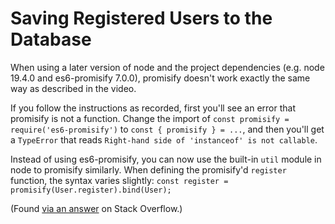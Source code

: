 # Saving Registered Users to the Database

When using a later version of node and the project dependencies (e.g. node 19.4.0 and es6-promisify 7.0.0), promisify doesn't work exactly the same way as described in the video.

If you follow the instructions as recorded, first you'll see an error that promisify is not a function. Change the import of `const promisify = require('es6-promisify')` to `const { promisify } = ...`, and then you'll get a `TypeError` that reads `Right-hand side of 'instanceof' is not callable`.

Instead of using es6-promisify, you can now use the built-in `util` module in node to promisify similarly. When defining the promisify'd `register` function, the syntax varies slightly: `const register = promisify(User.register).bind(User);`

(Found [via an answer](https://stackoverflow.com/questions/59296349/create-register-typeerror-right-hand-side-of-instanceof-is-not-callable-expr) on Stack Overflow.)
